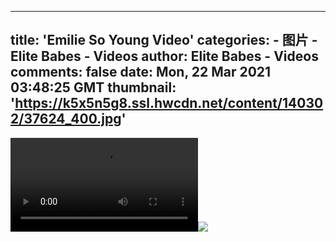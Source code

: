 
---
title: 'Emilie So Young Video'
categories: 
    - 图片
    - Elite Babes - Videos
author: Elite Babes - Videos
comments: false
date: Mon, 22 Mar 2021 03:48:25 GMT
thumbnail: 'https://k5x5n5g8.ssl.hwcdn.net/content/140302/37624_400.jpg'
---

<div>   
<video controls loop preload="auto"><source src="https://m5z7v3n5.ssl.hwcdn.net/content/140302/emilie-so-young.mp4" type="video/mp4"></video><img src="https://k5x5n5g8.ssl.hwcdn.net/content/140302/37624_400.jpg" referrerpolicy="no-referrer">  
</div>
            